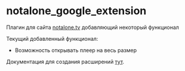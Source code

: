 # notalone_google_extension
Плагин для сайта [notalone.tv](notalone.tv) добавляющий некоторый функционал

Текущий добавленный функционал:
- Возможность открывать плеер на весь размер

Документация для создания расширений [тут](https://developer.chrome.com/docs/extensions/mv3/getstarted/). 